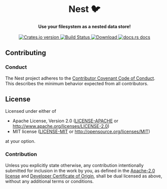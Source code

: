 <h1 align="center">Nest 🐦</h1>

<div align="center">
  <strong>
    Use your filesystem as a nested data store!
  </strong>
</div>

<br />

<div align="center">
  <!-- Crates version -->
  <a href="https://crates.io/crates/nest">
    <img src="https://img.shields.io/crates/v/nest.svg?style=flat-square"
    alt="Crates.io version" />
  </a>
  <!-- Build Status -->
  <a href="https://travis-ci.org/rustasync/nest">
    <img src="https://img.shields.io/travis/rustasync/nest.svg?style=flat-square"
      alt="Build Status" />
  </a>
  <!-- Downloads -->
  <a href="https://crates.io/crates/nest">
    <img src="https://img.shields.io/crates/d/nest.svg?style=flat-square"
      alt="Download" />
  </a>
  <!-- docs.rs docs -->
  <a href="https://docs.rs/nest">
    <img src="https://img.shields.io/badge/docs-latest-blue.svg?style=flat-square"
      alt="docs.rs docs" />
  </a>
</div>

## Contributing

### Conduct

The Nest project adheres to the [Contributor Covenant Code of Conduct](https://github.com/rustasync/tide/blob/master/.github/CODE_OF_CONDUCT.md). This describes the minimum behavior expected from all contributors.

## License

Licensed under either of

- Apache License, Version 2.0 ([LICENSE-APACHE](LICENSE-APACHE) or http://www.apache.org/licenses/LICENSE-2.0)
- MIT license ([LICENSE-MIT](LICENSE-MIT) or http://opensource.org/licenses/MIT)

at your option.

### Contribution

Unless you explicitly state otherwise, any contribution intentionally submitted for inclusion in the work by you, as defined in the [Apache-2.0 license](LICENSE-APACHE) and [Developer Certificate of Origin](CERTIFICATE), shall be dual licensed as above, without any additional terms or conditions.
